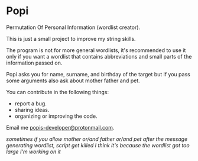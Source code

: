 # Popi
Permutation Of Personal Information (wordlist creator).

This is just a small project to improve my string skills.

The program is not for more general wordlists, it's recommended to use it only if you want a wordlist that contains abbreviations and small parts of the information passed on.

Popi asks you for name, surname, and birthday of the target but if you pass some arguments also ask about mother father and pet.

You can contribute in the following things:
  * report a bug.
  * sharing ideas.
  * organizing or improving the code.

 Email me popis-developer@protonmail.com.
 
*sometimes if you allow mother or/and father or/and pet after the message generating wordlist, script get killed*
*I think it's because the wordlist got too large*
*I'm working on it*
